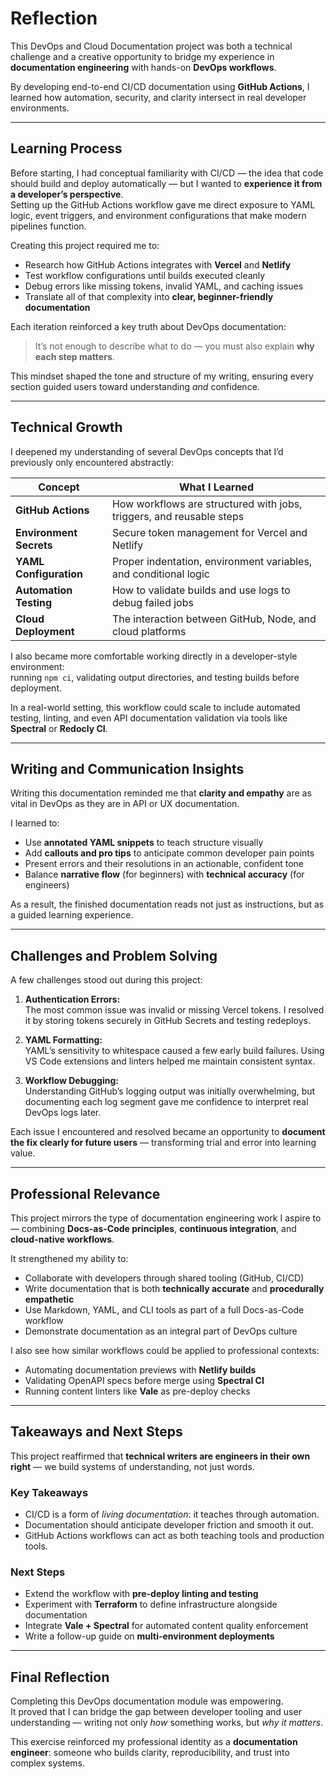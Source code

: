 # Reflection

This DevOps and Cloud Documentation project was both a technical challenge and a creative opportunity to bridge my experience in **documentation engineering** with hands-on **DevOps workflows**.
  
By developing end-to-end CI/CD documentation using **GitHub Actions**, I learned how automation, security, and clarity intersect in real developer environments.

---

## Learning Process

Before starting, I had conceptual familiarity with CI/CD — the idea that code should build and deploy automatically — but I wanted to **experience it from a developer’s perspective**.  
Setting up the GitHub Actions workflow gave me direct exposure to YAML logic, event triggers, and environment configurations that make modern pipelines function.

Creating this project required me to:

- Research how GitHub Actions integrates with **Vercel** and **Netlify**
- Test workflow configurations until builds executed cleanly
- Debug errors like missing tokens, invalid YAML, and caching issues
- Translate all of that complexity into **clear, beginner-friendly documentation**

Each iteration reinforced a key truth about DevOps documentation:

> It’s not enough to describe what to do — you must also explain **why each step matters**.

This mindset shaped the tone and structure of my writing, ensuring every section guided users toward understanding *and* confidence.

---

## Technical Growth

I deepened my understanding of several DevOps concepts that I’d previously only encountered abstractly:

| Concept | What I Learned |
|----------|----------------|
| **GitHub Actions** | How workflows are structured with jobs, triggers, and reusable steps |
| **Environment Secrets** | Secure token management for Vercel and Netlify |
| **YAML Configuration** | Proper indentation, environment variables, and conditional logic |
| **Automation Testing** | How to validate builds and use logs to debug failed jobs |
| **Cloud Deployment** | The interaction between GitHub, Node, and cloud platforms |

I also became more comfortable working directly in a developer-style environment:  
running `npm ci`, validating output directories, and testing builds before deployment.

In a real-world setting, this workflow could scale to include automated testing, linting, and even API documentation validation via tools like **Spectral** or **Redocly CI**.

---

## Writing and Communication Insights

Writing this documentation reminded me that **clarity and empathy** are as vital in DevOps as they are in API or UX documentation.

I learned to:

- Use **annotated YAML snippets** to teach structure visually  
- Add **callouts and pro tips** to anticipate common developer pain points  
- Present errors and their resolutions in an actionable, confident tone  
- Balance **narrative flow** (for beginners) with **technical accuracy** (for engineers)

As a result, the finished documentation reads not just as instructions, but as a guided learning experience.

---

## Challenges and Problem Solving

A few challenges stood out during this project:

1. **Authentication Errors:**  
   The most common issue was invalid or missing Vercel tokens. I resolved it by storing tokens securely in GitHub Secrets and testing redeploys.

2. **YAML Formatting:**  
   YAML’s sensitivity to whitespace caused a few early build failures. Using VS Code extensions and linters helped me maintain consistent syntax.

3. **Workflow Debugging:**  
   Understanding GitHub’s logging output was initially overwhelming, but documenting each log segment gave me confidence to interpret real DevOps logs later.

Each issue I encountered and resolved became an opportunity to **document the fix clearly for future users** — transforming trial and error into learning value.

---

## Professional Relevance

This project mirrors the type of documentation engineering work I aspire to — combining **Docs-as-Code principles**, **continuous integration**, and **cloud-native workflows**.

It strengthened my ability to:

- Collaborate with developers through shared tooling (GitHub, CI/CD)
- Write documentation that is both **technically accurate** and **procedurally empathetic**
- Use Markdown, YAML, and CLI tools as part of a full Docs-as-Code workflow
- Demonstrate documentation as an integral part of DevOps culture

I also see how similar workflows could be applied to professional contexts:

- Automating documentation previews with **Netlify builds**
- Validating OpenAPI specs before merge using **Spectral CI**
- Running content linters like **Vale** as pre-deploy checks

---

## Takeaways and Next Steps

This project reaffirmed that **technical writers are engineers in their own right** — we build systems of understanding, not just words.

### Key Takeaways

- CI/CD is a form of *living documentation*: it teaches through automation.
- Documentation should anticipate developer friction and smooth it out.
- GitHub Actions workflows can act as both teaching tools and production tools.

### Next Steps

- Extend the workflow with **pre-deploy linting and testing**
- Experiment with **Terraform** to define infrastructure alongside documentation
- Integrate **Vale + Spectral** for automated content quality enforcement
- Write a follow-up guide on **multi-environment deployments**

---

## Final Reflection

Completing this DevOps documentation module was empowering.  
It proved that I can bridge the gap between developer tooling and user understanding — writing not only *how* something works, but *why it matters*.

This exercise reinforced my professional identity as a **documentation engineer**: someone who builds clarity, reproducibility, and trust into complex systems.
